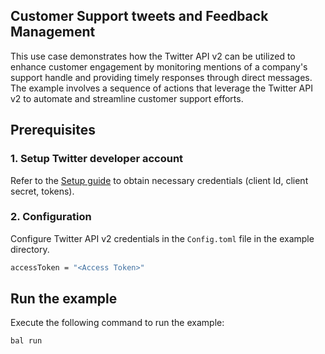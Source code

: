 ## Customer Support tweets and Feedback Management

This use case demonstrates how the Twitter API v2 can be utilized to enhance customer engagement by monitoring mentions of a company's support handle and providing timely responses through direct messages. The example involves a sequence of actions that leverage the Twitter API v2 to automate and streamline customer support efforts.

## Prerequisites

### 1. Setup Twitter developer account

Refer to the [Setup guide](https://central.ballerina.io/ballerinax/twitter/latest#setup-guide) to obtain necessary credentials (client Id, client secret, tokens).

### 2. Configuration

Configure Twitter API v2 credentials in the `Config.toml` file in the example directory.

```bash
accessToken = "<Access Token>"
```

## Run the example

Execute the following command to run the example:

```bash
bal run
```